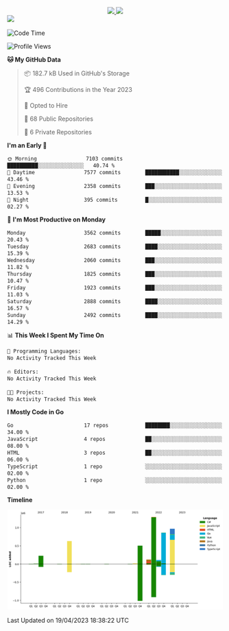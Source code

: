 <div align="center">
  <a href="https://github.com/arielsrv">
    <img height="180em" src="https://github-readme-stats.vercel.app/api?username=arielsrv&show_icons=true&theme=radical&include_all_commits=true&count_private=true"/>
    <img height="180em" src="https://github-readme-stats.vercel.app/api/top-langs/?username=arielsrv&layout=compact&langs_count=10&theme=radical"/>
 </a>
</div>

<div>
  <a href="https://www.linkedin.com/in/arielpineiro/" target="_blank">
    <img src="https://img.shields.io/badge/-LinkedIn-%230077B5?style=for-the-badge&logo=linkedin&logoColor=white" target="_blank">
  </a>
</div>

<!--START_SECTION:waka-->
![Code Time](http://img.shields.io/badge/Code%20Time-0%20secs-blue)

![Profile Views](http://img.shields.io/badge/Profile%20Views-0-blue)

**🐱 My GitHub Data** 

> 📦 182.7 kB Used in GitHub's Storage 
 > 
> 🏆 496 Contributions in the Year 2023
 > 
> 💼 Opted to Hire
 > 
> 📜 68 Public Repositories 
 > 
> 🔑 6 Private Repositories 
 > 
**I'm an Early 🐤** 

```text
🌞 Morning                7103 commits        ██████████░░░░░░░░░░░░░░░   40.74 % 
🌆 Daytime                7577 commits        ███████████░░░░░░░░░░░░░░   43.46 % 
🌃 Evening                2358 commits        ███░░░░░░░░░░░░░░░░░░░░░░   13.53 % 
🌙 Night                  395 commits         █░░░░░░░░░░░░░░░░░░░░░░░░   02.27 % 
```
📅 **I'm Most Productive on Monday** 

```text
Monday                   3562 commits        █████░░░░░░░░░░░░░░░░░░░░   20.43 % 
Tuesday                  2683 commits        ████░░░░░░░░░░░░░░░░░░░░░   15.39 % 
Wednesday                2060 commits        ███░░░░░░░░░░░░░░░░░░░░░░   11.82 % 
Thursday                 1825 commits        ███░░░░░░░░░░░░░░░░░░░░░░   10.47 % 
Friday                   1923 commits        ███░░░░░░░░░░░░░░░░░░░░░░   11.03 % 
Saturday                 2888 commits        ████░░░░░░░░░░░░░░░░░░░░░   16.57 % 
Sunday                   2492 commits        ████░░░░░░░░░░░░░░░░░░░░░   14.29 % 
```


📊 **This Week I Spent My Time On** 

```text
💬 Programming Languages: 
No Activity Tracked This Week

🔥 Editors: 
No Activity Tracked This Week

🐱‍💻 Projects: 
No Activity Tracked This Week
```

**I Mostly Code in Go** 

```text
Go                       17 repos            ████████░░░░░░░░░░░░░░░░░   34.00 % 
JavaScript               4 repos             ██░░░░░░░░░░░░░░░░░░░░░░░   08.00 % 
HTML                     3 repos             ██░░░░░░░░░░░░░░░░░░░░░░░   06.00 % 
TypeScript               1 repo              ░░░░░░░░░░░░░░░░░░░░░░░░░   02.00 % 
Python                   1 repo              ░░░░░░░░░░░░░░░░░░░░░░░░░   02.00 % 
```



**Timeline**

![Lines of Code chart](https://raw.githubusercontent.com/arielsrv/arielsrv/main/assets/bar_graph.png)


 Last Updated on 19/04/2023 18:38:22 UTC
<!--END_SECTION:waka-->
